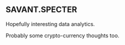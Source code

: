 ## SAVANT.SPECTER

Hopefully interesting data analytics.

Probably some crypto-currency thoughts too.
